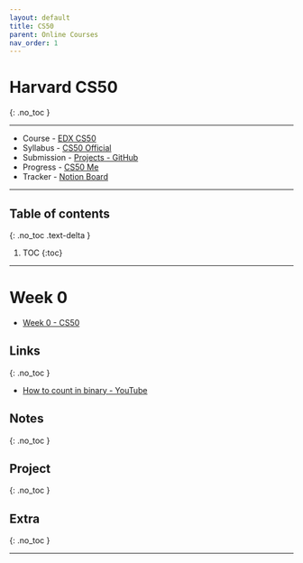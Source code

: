 ```yaml
---
layout: default
title: CS50
parent: Online Courses
nav_order: 1
---
```


# Harvard CS50
{: .no_toc }

---

- Course - [EDX CS50](https://courses.edx.org/courses/course-v1:HarvardX+CS50+X/course/)
- Syllabus - [CS50 Official](https://cs50.harvard.edu/x/2020/syllabus/)
- Submission - [Projects - GitHub](https://github.com/me50/CodeDotJS)
- Progress - [CS50 Me](https://cs50.me/cs50x)
- Tracker - [Notion Board](https://www.notion.so/36ab3b09db4d4497974e95964901ddb0?v=93889486e7724a0786df98bbd8f522ee)

---

## Table of contents
{: .no_toc .text-delta }

1. TOC
{:toc}

---

# Week 0

- [Week 0 - CS50](https://cs50.harvard.edu/x/2020/weeks/0/)

## Links
{: .no_toc }

- [How to count in binary - YouTube](https://www.youtube.com/watch?v=puaaRoWL-Ec)

## Notes
{: .no_toc }

## Project
{: .no_toc }

## Extra
{: .no_toc }

---
